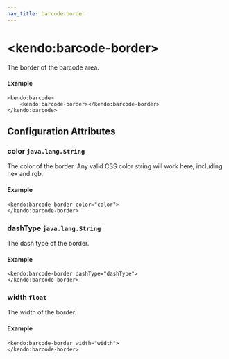 ```yaml
---
nav_title: barcode-border
---
```


# \<kendo:barcode-border\>

The border of the barcode area.

#### Example
    <kendo:barcode>
        <kendo:barcode-border></kendo:barcode-border>
    </kendo:barcode>

## Configuration Attributes

### color `java.lang.String`

The color of the border. Any valid CSS color string will work here, including hex and rgb.

#### Example
    <kendo:barcode-border color="color">
    </kendo:barcode-border>

### dashType `java.lang.String`

The dash type of the border.

#### Example
    <kendo:barcode-border dashType="dashType">
    </kendo:barcode-border>

### width `float`

The width of the border.

#### Example
    <kendo:barcode-border width="width">
    </kendo:barcode-border>


